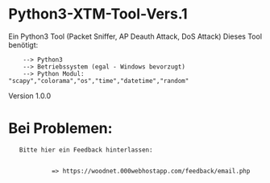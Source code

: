 # Python3-XTM-Tool-Vers.1
Ein Python3 Tool (Packet Sniffer, AP Deauth Attack, DoS Attack)
Dieses Tool benötigt:

        --> Python3
        --> Betriebssystem (egal - Windows bevorzugt)
        --> Python Modul: "scapy","colorama","os","time","datetime","random"



Version 1.0.0
        
 
 # Bei Problemen:
 
 
 
       Bitte hier ein Feedback hinterlassen:
        
        
                => https://woodnet.000webhostapp.com/feedback/email.php
